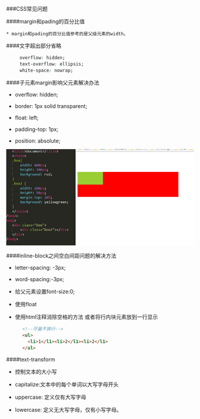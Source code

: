 ###CSS常见问题

####margin和pading的百分比值

    * margin和pading的百分比值参考的是父级元素的width。
    
####文字超出部分省略

```css
     overflow: hidden;
     text-overflow: ellipsis;
     white-space: nowrap;
 ```
 
 
####子元素margin影响父元素解决办法

 * overflow: hidden;
 
 * border: 1px solid transparent;
 
 * float: left;
 
 * padding-top: 1px;
 
 * position: absolute;

  ![](/assets/margin.png)

####inline-block之间空白间距问题的解决方法
 
 * letter-spacing: -3px;
 
 * word-spacing:-3px;
 
 * 给父元素设置font-size:0;
   
 * 使用float
 
 * 使用html注释消除空格的方法 或者将行内块元素放到一行显示

```html
      <!--尽量不换行-->
      <ul>
        <li>1</l1><li>2</l1><li>2</l1>
      </ul>
 ```  
    

####text-transform

 * 控制文本的大小写
  
  * capitalize:文本中的每个单词以大写字母开头
  * uppercase: 定义仅有大写字母
  * lowercase: 定义无大写字母，仅有小写字母。
